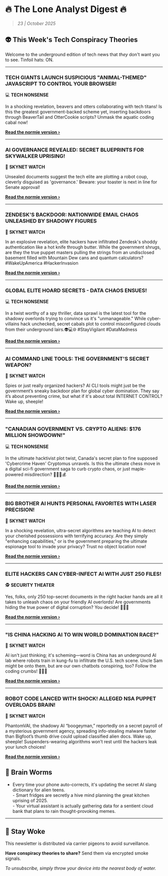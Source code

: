 <!--
  Copyright (c) 2025 Veritas Aequitas Holdings LLC. All rights reserved.
  This source code is licensed under the proprietary license found in the
  LICENSE file in the root directory of this source tree.

  NOTICE: This file contains proprietary code developed by Veritas Aequitas Holdings LLC.
  Unauthorized use, reproduction, or distribution is strictly prohibited.
  For inquiries, contact: contact@veritasandaequitas.com
-->

# 🔥 The Lone Analyst Digest 🔥
> *23 | October 2025*

## 👽 This Week's Tech Conspiracy Theories

Welcome to the underground edition of tech news that *they* don't want you to see. Tinfoil hats: ON.

---


### TECH GIANTS LAUNCH SUSPICIOUS "ANIMAL-THEMED" JAVASCRIPT TO CONTROL YOUR BROWSER!


💻 **TECH NONSENSE**


In a shocking revelation, beavers and otters collaborating with tech titans! Is this the greatest government-backed scheme yet, inserting backdoors through BeaverTail and OtterCookie scripts? Unmask the aquatic coding cabal now!

**[Read the normie version ›]()**


---


### AI GOVERNANCE REVEALED: SECRET BLUEPRINTS FOR SKYWALKER UPRISING!


🤖 **SKYNET WATCH**


Unsealed documents suggest the tech elite are plotting a robot coup, cleverly disguised as 'governance.' Beware: your toaster is next in line for Senate approval!

**[Read the normie version ›]()**


---


### ZENDESK'S BACKDOOR: NATIONWIDE EMAIL CHAOS UNLEASHED BY SHADOWY FIGURES


🤖 **SKYNET WATCH**


In an explosive revelation, elite hackers have infiltrated Zendesk's shoddy authentication like a hot knife through butter. While the government shrugs, are they the true puppet masters pulling the strings from an undisclosed basement filled with Mountain Dew cans and quantum calculators? #WakeUpAmerica #HackerInvasion

**[Read the normie version ›]()**


---


### GLOBAL ELITE HOARD SECRETS - DATA CHAOS ENSUES!


💻 **TECH NONSENSE**


In a twist worthy of a spy thriller, data sprawl is the latest tool for the shadowy overlords trying to convince us it's "unmanageable." While cyber-villains hack unchecked, secret cabals plot to control misconfigured clouds from their underground lairs.👽💻🌐 #StayVigilant #DataMadness

**[Read the normie version ›]()**


---


### AI COMMAND LINE TOOLS: THE GOVERNMENT'S SECRET WEAPON?


🤖 **SKYNET WATCH**


Spies or just really organized hackers? AI CLI tools might just be the government’s sneaky backdoor plan for global cyber domination. They say it’s about preventing crime, but what if it's about total INTERNET CONTROL? Wake up, sheeple!

**[Read the normie version ›]()**


---


### "CANADIAN GOVERNMENT VS. CRYPTO ALIENS: $176 MILLION SHOWDOWN!"


💻 **TECH NONSENSE**


In the ultimate hacktivist plot twist, Canada's secret plan to fine supposed 'Cybercrime Haven' Cryptomus unravels. Is this the ultimate chess move in a digital sci-fi government saga to curb crypto chaos, or just maple-powered misdirection? 🍁🐱‍💻💰

**[Read the normie version ›]()**


---


### BIG BROTHER AI HUNTS PERSONAL FAVORITES WITH LASER PRECISION!


🤖 **SKYNET WATCH**


In a shocking revelation, ultra-secret algorithms are teaching AI to detect your cherished possessions with terrifying accuracy. Are they simply "enhancing capabilities," or is the government preparing the ultimate espionage tool to invade your privacy? Trust no object location now!

**[Read the normie version ›]()**


---


### ELITE HACKERS CAN CYBER-INFECT AI WITH JUST 250 FILES!


🕵️ **SECURITY THEATER**


Yes, folks, only 250 top-secret documents in the right hacker hands are all it takes to unleash chaos on your friendly AI overlords! Are governments hiding the true power of digital corruption? You decide! 🕵️‍♂️🔥

**[Read the normie version ›]()**


---


### "IS CHINA HACKING AI TO WIN WORLD DOMINATION RACE?"


🤖 **SKYNET WATCH**


AI isn't just thinking; it's scheming—word is China has an underground AI lab where robots train in kung-fu to infiltrate the U.S. tech scene. Uncle Sam might be onto them, but are our own chatbots conspiring, too? Follow the coding crumbs! 🕵️‍♂️🤖

**[Read the normie version ›]()**


---


### ROBOT CODE LANCED WITH SHOCK! ALLEGED NSA PUPPET OVERLOADS BRAIN!


🤖 **SKYNET WATCH**


PhantomVAI, the shadowy AI “boogeyman,” reportedly on a secret payroll of a mysterious government agency, spreading info-stealing malware faster than Bigfoot’s thumb drive could upload classified alien docs. Wake up, sheeple! Suspenders-wearing algorithms won’t rest until the hackers leak your lunch choices!

**[Read the normie version ›]()**




## 🧠 Brain Worms

- Every time your phone auto-corrects, it's updating the secret AI slang dictionary for alien teens.<br>- Smart fridges are secretly a hive mind planning the great kitchen uprising of 2025.<br>- Your virtual assistant is actually gathering data for a sentient cloud bank that plans to rain thought-provoking memes.

---

## 🔔 Stay Woke

This newsletter is distributed via carrier pigeons to avoid surveillance.

**Have conspiracy theories to share?** Send them via encrypted smoke signals.

*To unsubscribe, simply throw your device into the nearest body of water.*
